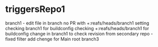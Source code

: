 # triggersRepo1
branch1 - edit file in branch no PR
with +:reafs/heads/branch1 setting
checking branch1 for buildconfig
checking +:reafs/heads/branch1 for buildconfig
change in branch1 to check revision from secondary repo - fixed filter
add chenge for Main root
branch3
